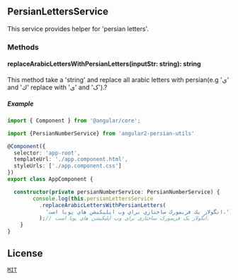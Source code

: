 ## PersianLettersService

This service provides helper for 'persian letters'.

### Methods

#### replaceArabicLettersWithPersianLetters(inputStr: string): string

This method take a 'string' and replace all arabic letters with persian(e.g 'ي' and 'ك' replace with 'ی' and 'ک').?

##### Example

```typescript
import { Component } from '@angular/core';

import {PersianNumberService} from 'angular2-persian-utils'

@Component({
  selector: 'app-root',
  templateUrl: './app.component.html',
  styleUrls: ['./app.component.css']
})
export class AppComponent {

  constructor(private persianNumberService: PersianNumberService) {
        console.log(this.persianLettersService
          .replaceArabicLettersWithPersianLetters(
            'انگولار يك فريمورك ساختاري براي وب اپليكيشن هاي پويا است.')
          );// انگولار یک فریمورک ساختاری برای وب اپلیکیشن های پویا است.
    }
}
```

## License

[`MIT`](./LICENSE.md)